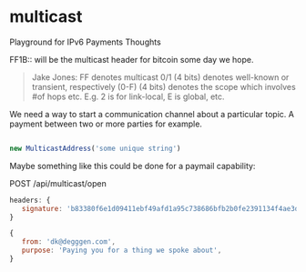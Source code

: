# multicast
Playground for IPv6 Payments Thoughts

FF1B:: will be the multicast header for bitcoin some day we hope. 

> Jake Jones:
> FF denotes multicast
> 0/1 (4 bits) denotes well-known or transient, respectively
> (0-F) (4 bits) denotes the scope which involves #of hops etc. E.g. 2 is for link-local, E is global, etc.

We need a way to start a communication channel about a particular topic. A payment between two or more parties for example.

```javascript

new MulticastAddress('some unique string')

```

Maybe something like this could be done for a paymail capability:

POST /api/multicast/open
```javascript
headers: {
   signature: 'b83380f6e1d09411ebf49afd1a95c738686bfb2b0fe2391134f4ae3d6d77b78a'
}

{
   from: 'dk@degggen.com',
   purpose: 'Paying you for a thing we spoke about',
}
```
